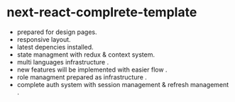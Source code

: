 # next-react-complrete-template
 * prepared for design pages.
 * responsive layout.
 * latest depencies installed.
 * state managment with  redux & context system.
 * multi languages infrastructure .
 * new features will be implemented with easier flow .
 * role managment prepared as infrastructure .
 * complete auth system with session management & refresh management .
   
